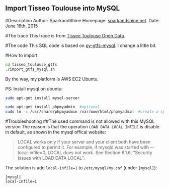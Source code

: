 Import **Tisseo Toulouse** into MySQL
-------------------------------------

#Description 
Author: SparkandShine
Homepage: [sparkandshine.net](http://sparkandshine.net/).
Date: June 16th, 2015


#The trace
This trace is from [Tisseo Toulouse Open Data](https://data.toulouse-metropole.fr/explore/dataset/tisseo-gtfs/?tab=table).


#The code
This SQL code is based on [py-gtfs-mysql](https://github.com/sbma44/py-gtfs-mysql). I change a little bit.

#How to import
```bash
cd tisseo_toulouse_gtfs 
./import_gtfs_mysql.sh  
```
By the way, my platform is AWS EC2 Ubuntu.

PS: Install mysql on ubuntu:

```bash
sudo apt-get install mysql-server

sudo apt-get install phpmyadmin  #optional
sudo ln -s /usr/share/phpmyadmin /var/www/html/phpmyadmin  #create a symbolic, http://localhost/phpmyadmin/
```

#Troubleshooting
##The used command is not allowed with this MySQL version
The reason is that the operation `LOAD DATA LOCAL INFILE` is disable in default, as shown in the mysql offical website:

> LOCAL works only if your server and your client both have been configured to permit it. For example, if mysqld was started with --local-infile=0, LOCAL does not work. See Section 6.1.6, “Security Issues with LOAD DATA LOCAL”.

The solution is add `local-infile=1` to `/etc/mysql/my.cnf` (under `[mysql]`):

```
[mysql]
local-infile=1
```
